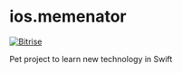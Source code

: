 # ios.memenator

[![Bitrise]([https://img.shields.io/cocoapods/v/Capable.svg)](https://cocoapods.org/pods/Capable](https://app.bitrise.io/app/035858b7c433cd85/status.svg?token=ndIpshoHk7X2mMbCs0-wWQ&branch=main))
     
Pet project to learn new technology in Swift
